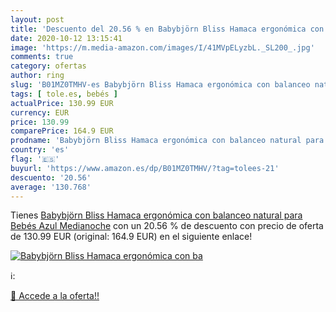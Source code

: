 ```yaml
---
layout: post
title: 'Descuento del 20.56 % en Babybjörn Bliss Hamaca ergonómica con ba'
date: 2020-10-12 13:15:41
image: 'https://m.media-amazon.com/images/I/41MVpELyzbL._SL200_.jpg'
comments: true
category: ofertas
author: ring
slug: 'B01MZ0TMHV-es Babybjörn Bliss Hamaca ergonómica con balanceo natural...'
tags: [ tole.es, bebés ]
actualPrice: 130.99 EUR
currency: EUR
price: 130.99
comparePrice: 164.9 EUR
prodname: 'Babybjörn Bliss Hamaca ergonómica con balanceo natural para Bebés  Azul Medianoche'
country: 'es'
flag: '🇪🇸'
buyurl: 'https://www.amazon.es/dp/B01MZ0TMHV/?tag=tolees-21'
descuento: '20.56'
average: '130.768'
---
```


Tienes [Babybjörn Bliss Hamaca ergonómica con balanceo natural para Bebés  Azul Medianoche](https://www.amazon.es/dp/B01MZ0TMHV/?tag=tolees-21) con un 20.56 % de descuento con precio de oferta de 130.99 EUR (original: 164.9 EUR) en el siguiente enlace!

[![Babybjörn Bliss Hamaca ergonómica con ba](https://m.media-amazon.com/images/I/41MVpELyzbL._SL200_.jpg)](https://www.amazon.es/dp/B01MZ0TMHV/?tag=tolees-21)

ℹ️:


[🛒 Accede a la oferta!!](https://www.amazon.es/dp/B01MZ0TMHV/?tag=tolees-21)
